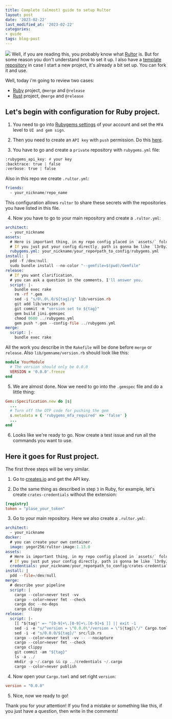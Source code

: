```yaml
---
title: Сomplete (almost) guide to setup Rultor
layout: post
date: '2023-02-22'
last_modified_at: '2023-02-22'
categories:
- guide
tags: blog-post
---
```

![](https://external-content.duckduckgo.com/iu/?u=https%3A%2F%2Fwww.javacodegeeks.com%2Fwp-content%2Fuploads%2F2014%2F09%2Flogo1.png&f=1&nofb=1&ipt=bd2c2dc11f87b075dcaf2e4fccde0de7ce57dada3e9a898ba3fda7439453cfc3&ipo=images)
Well, if you are reading this, you probably know what [Rultor](https://doc.rultor.com/) is. But for some reason you don't understand how to set it up. I also have a [template repository](https://github.com/l3r8yJ/elegant) in case I start a new project, it's already a bit set up. You can fork it and use.

Well, today i'm going to review two cases:
  - [Ruby](#ruby) project, `@merge` and `@release`
  - [Rust](#rust) project, `@merge` and `@release`

<div id="ruby">
  <h2>Let's begin with configuration for Ruby project.</h2>
</div>

1) You need to go into [Rubygems settings](https://rubygems.org/settings/edit) of your account and set the `MFA` level to `UI and gem sign`.


2) Then you need to create an `API key` with `push` permission. Do this [here](https://rubygems.org/profile/api_keys).


3) You have to go and create a `private` repository with `rubygems.yml` file:
```asm
:rubygems_api_key: # your key
:backtrace: true | false
:verbose: true | false
```
Also in this repo we create `.rultor.yml`:
```asm
friends:
  - your_nickname/repo_name
```
This configuration allows `rultor` to share these secrets with the repositories you have listed in this file.


4) Now you have to go to your main repository and create a `.rultor.yml`:
```asm
architect:
  - your_nickname
assets:
  # Here is important thing, in my repo config placed in `assets/` folder.
  # If you just put your config directly, path is gonna be like `l3r8yJ/repo#rubygems.yml`
  rubygems.yml: your_nickname/your_repo#path_to_config/rubygems.yml
install: |
  pdd -f /dev/null
  sudo bundle install --no-color "--gemfile=$(pwd)/Gemfile"
release:
  # If you want clarification, 
  # you can ask a question in the comments, I'll answer you.
  script: |-
    bundle exec rake
    rm -rf *.gem
    sed -i "s/0\.0\.0/${tag}/g" lib/version.rb
    git add lib/version.rb
    git commit -m "version set to ${tag}"
    gem build jini.gemspec
    chmod 0600 ../rubygems.yml
    gem push *.gem --config-file ../rubygems.yml
merge:
  script: |-
    bundle exec rake
```
All the work you describe in the `Rakefile` will be done before `merge` or `release`.
Also `lib/gemname/version.rb` should look like this:
```ruby
module YourModule
  # The version should only be 0.0.0
  VERSION = '0.0.0'.freeze
end
```

5) We are almost done. Now we need to go into the `.gemspec` file and do a little thing:
```ruby
Gem::Specification.new do |s|
  ...
  # Turn off the OTP code for pushing the gem
  s.metadata = { 'rubygems_mfa_required' => 'false' }
  ...
end
```

6) Looks like we're ready to go. Now create a test issue and run all the commands you want to use.

<div id="rust">
  <h2>Here it goes for Rust project.</h2>
</div>

The first three steps will be very similar.

1) Go to [creates.io](https://crates.io/settings/tokens) and get the API key.

2) Do the same thing as described in step `3` in Ruby, for example, let's create `crates-credentials` without the extension:
```toml
[registry]
token = "plase_your_token"
```

3) Go to your main repository. Here we also create a `.rultor.yml`:
```asm
architect:
  - your_nickname
docker:
  # you can create your own container.
  image: yegor256/rultor-image:1.13.0
assets:
  # Here is important thing, in my repo config placed in `assets/` folder.
  # If you just put your config directly, path is gonna be like `l3r8yJ/repo#crates-credentials
  credentials: your_nickname/your_repo#path_to_config/crates-credentials
install: |
  pdd --file=/dev/null
merge:
  # describe your pipeline
  script: |
    cargo --color=never test -vv
    cargo --color=never fmt --check
    cargo doc --no-deps
    cargo clippy
release:
  script: |-
    [[ "${tag}" =~ ^[0-9]+\.[0-9]+\.[0-9]+$ ]] || exit -1
    sed -i -e "s/^version = \"0.0.0\"/version = \"${tag}\"/" Cargo.toml
    sed -i -e "s/0.0.0/${tag}/" src/lib.rs
    cargo --color=never test -vv -- --nocapture
    cargo --color=never fmt --check
    cargo clippy
    git commit -am "${tag}"
    ls -a ../
    mkdir -p ~/.cargo && cp ../credentials ~/.cargo
    cargo --color=never publish
```
4) Now open your `Cargo.toml` and set right `version`:
```toml
version = "0.0.0"
```

5) Nice, now we ready to go!

Thank you for your attention! If you find a mistake or something like this, if you just have a question, then write in the comments!


